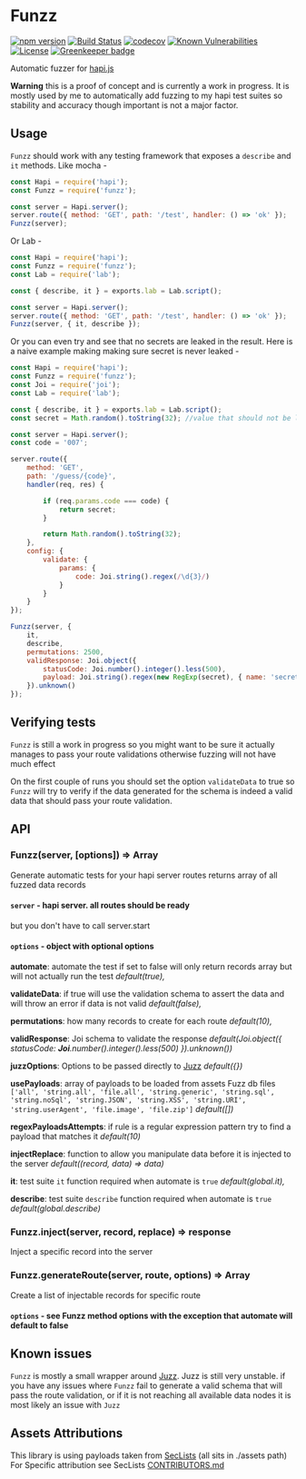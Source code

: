 # Funzz

[![npm version](https://img.shields.io/npm/v/funzz.svg)](https://www.npmjs.com/package/funzz)
[![Build Status](https://travis-ci.org/yonjah/funzz.svg?branch=master)](https://travis-ci.org/yonjah/funzz)
[![codecov](https://codecov.io/gh/yonjah/funzz/branch/master/graph/badge.svg)](https://codecov.io/gh/yonjah/funzz)
[![Known Vulnerabilities](https://snyk.io/test/npm/funzz/badge.svg)](https://snyk.io/test/npm/funzz)
[![License](https://img.shields.io/npm/l/funzz.svg?maxAge=2592000?style=plastic)](https://github.com/yonjah/funzz/blob/master/LICENSE) [![Greenkeeper badge](https://badges.greenkeeper.io/yonjah/funzz.svg)](https://greenkeeper.io/)

Automatic fuzzer for [hapi.js](https://github.com/hapijs/hapi)

**Warning** this is a proof of concept and is currently a work in progress.
It is mostly used by me to automatically add fuzzing to my hapi test suites so stability and accuracy though important is not a major factor.

## Usage 

`Funzz` should work with any testing framework that exposes a  `describe` and `it` methods.
Like mocha -
```js
const Hapi = require('hapi');
const Funzz = require('funzz');

const server = Hapi.server();
server.route({ method: 'GET', path: '/test', handler: () => 'ok' });
Funzz(server);
```

Or Lab -
```js
const Hapi = require('hapi');
const Funzz = require('funzz');
const Lab = require('lab');

const { describe, it } = exports.lab = Lab.script();

const server = Hapi.server();
server.route({ method: 'GET', path: '/test', handler: () => 'ok' });
Funzz(server, { it, describe });
```


Or you can even try and see that no secrets are leaked in the result.
Here is a naive example making making sure secret is never leaked -
```js
const Hapi = require('hapi');
const Funzz = require('funzz');
const Joi = require('joi');
const Lab = require('lab');

const { describe, it } = exports.lab = Lab.script();
const secret = Math.random().toString(32); //value that should not be leaked

const server = Hapi.server();
const code = '007';

server.route({
    method: 'GET',
    path: '/guess/{code}',
    handler(req, res) {

        if (req.params.code === code) {
            return secret;
        }

        return Math.random().toString(32);
    },
    config: {
        validate: {
            params: {
                code: Joi.string().regex(/\d{3}/)
            }
        }
    }
});

Funzz(server, {
    it,
    describe,
    permutations: 2500,
    validResponse: Joi.object({
        statusCode: Joi.number().integer().less(500),
        payload: Joi.string().regex(new RegExp(secret), { name: 'secret', invert: true }) // make sure secret value is never leaked in  response payload
    }).unknown()
});
```

## Verifying tests
`Funzz` is still a work in progress so you might want to be sure it actually manages to pass your route validations otherwise fuzzing will not have much effect

On the first couple of runs you should set the option `validateData` to true so `Funzz` will try to verify if the data generated for the schema is indeed a valid data that should pass your route validation.


## API
### Funzz(server, [options]) => Array<record>

Generate automatic tests for your hapi server routes
returns array of all fuzzed data records
#### `server` - hapi server. all routes should be ready
but you don't have to call server.start

#### `options` - object with optional options

**automate**: automate the test if set to false will only return records array but will not actually run the test _default(true),_

**validateData**: if true will use the validation schema to assert the data and will throw an error if data is not valid  _default(false),_

**permutations**: how many records to create for each route _default(10),_

**validResponse**: Joi schema to validate the response _default(Joi.object({ statusCode: **Joi**.number().integer().less(500) }).unknown())_

**juzzOptions**: Options to be passed directly to [Juzz](https://github.com/yonjah/juzz) _default({})_

**usePayloads**: array of payloads to be loaded from assets Fuzz db files `['all', 'string.all', 'file.all', 'string.generic', 'string.sql', 'string.noSql', 'string.JSON', 'string.XSS', 'string.URI', 'string.userAgent', 'file.image', 'file.zip']` _default([])_

**regexPayloadsAttempts**: if rule is a regular expression pattern try to find a payload that matches it _default(10)_

**injectReplace**: function to allow you manipulate data before it is injected to the server _default((record, data) => data)_

**it**: test suite `it` function required when automate is `true` _default(global.it),_

**describe**: test suite `describe` function required when automate is `true` _default(global.describe)_

### Funzz.inject(server, record, replace) => response

Inject a specific record into the server

### Funzz.generateRoute(server, route, options) => Array<record>
Create a list of injectable records for specific route
#### `options` - see Funzz method options with the exception that automate will default to false

## Known issues
`Funzz` is mostly a small wrapper around [Juzz](https://www.github.com/yonjah/juzz). Juzz is still very unstable.
if you have any issues where `Funzz` fail to generate a valid schema that will pass the route validation, or if it is not reaching all available data nodes it is most likely an issue with `Juzz`

## Assets Attributions
This library is using payloads taken from [SecLists](https://github.com/danielmiessler/SecLists) (all sits in ./assets path)
For Specific attribution see SecLists [CONTRIBUTORS.md](https://github.com/danielmiessler/SecLists/blob/master/CONTRIBUTORS.md)
